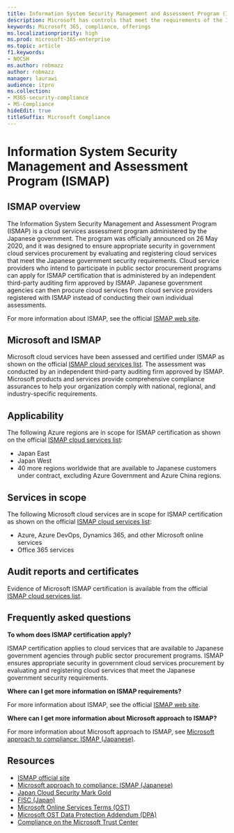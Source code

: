 ```yaml
---
title: Information System Security Management and Assessment Program (ISMAP)
description: Microsoft has controls that meet the requirements of the Information System Security Management and Assessment Program (ISMAP).
keywords: Microsoft 365, compliance, offerings
ms.localizationpriority: high
ms.prod: microsoft-365-enterprise
ms.topic: article
f1.keywords:
- NOCSH
ms.author: robmazz
author: robmazz
manager: laurawi
audience: itpro
ms.collection:
- M365-security-compliance
- MS-Compliance
hideEdit: true
titleSuffix: Microsoft Compliance
---
```


# Information System Security Management and Assessment Program (ISMAP)

## ISMAP overview

The Information System Security Management and Assessment Program (ISMAP) is a cloud services assessment program administered by the Japanese government. The program was officially announced on 26 May 2020, and it was designed to ensure appropriate security in government cloud services procurement by evaluating and registering cloud services that meet the Japanese government security requirements. Cloud service providers who intend to participate in public sector procurement programs can apply for ISMAP certification that is administered by an independent third-party auditing firm approved by ISMAP. Japanese government agencies can then procure cloud services from cloud service providers registered with ISMAP instead of conducting their own individual assessments.

For more information about ISMAP, see the official [ISMAP web site](https://www.ismap.go.jp/csm).

## Microsoft and ISMAP

Microsoft cloud services have been assessed and certified under ISMAP as shown on the official [ISMAP cloud services list](https://www.ismap.go.jp/csm?id=cloud_service_list). The assessment was conducted by an independent third-party auditing firm approved by ISMAP. Microsoft products and services provide comprehensive compliance assurances to help your organization comply with national, regional, and industry-specific requirements.

## Applicability

The following Azure regions are in scope for ISMAP certification as shown on the official [ISMAP cloud services list](https://www.ismap.go.jp/csm?id=cloud_service_list):

- Japan East
- Japan West
- 40 more regions worldwide that are available to Japanese customers under contract, excluding Azure Government and Azure China regions.

## Services in scope

The following Microsoft cloud services are in scope for ISMAP certification as shown on the official [ISMAP cloud services list](https://www.ismap.go.jp/csm?id=cloud_service_list):

- Azure, Azure DevOps, Dynamics 365, and other Microsoft online services
- Office 365 services

## Audit reports and certificates

Evidence of Microsoft ISMAP certification is available from the official [ISMAP cloud services list](https://www.ismap.go.jp/csm?id=cloud_service_list).

## Frequently asked questions

**To whom does ISMAP certification apply?**

ISMAP certification applies to cloud services that are available to Japanese government agencies through public sector procurement programs. ISMAP ensures appropriate security in government cloud services procurement by evaluating and registering cloud services that meet the Japanese government security requirements.

**Where can I get more information on ISMAP requirements?**

For more information about ISMAP, see the official [ISMAP web site](https://www.ismap.go.jp/csm).

**Where can I get more information about Microsoft approach to ISMAP?**

For more information about Microsoft approach to ISMAP, see [Microsoft approach to compliance: ISMAP (Japanese)](https://www.microsoft.com/ja-jp/mscorp/legal/compliance?activetab=service%3aprimaryr7).

## Resources

- [ISMAP official site](https://www.ismap.go.jp/csm)
- [Microsoft approach to compliance: ISMAP (Japanese)](https://www.microsoft.com/ja-jp/mscorp/legal/compliance?activetab=service%3aprimaryr7)
- [Japan Cloud Security Mark Gold](offering-cs-mark-gold-japan.md)
- [FISC (Japan)](offering-fisc-japan.md)
- [Microsoft Online Services Terms (OST)](https://aka.ms/Online-Services-Terms)
- [Microsoft OST Data Protection Addendum (DPA)](https://aka.ms/DPA)
- [Compliance on the Microsoft Trust Center](https://www.microsoft.com/trust-center/compliance/compliance-overview)

